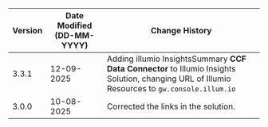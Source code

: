 | **Version** | **Date Modified (DD-MM-YYYY)** | **Change History**                                  |
|-------------|--------------------------------|-----------------------------------------------------|
| 3.3.1       | 12-09-2025                     | Adding iIlumio InsightsSummary **CCF Data Connector** to Illumio Insights Solution, changing URL of Illumio Resources to `gw.console.illum.io` |
| 3.0.0       | 10-08-2025                     | Corrected the links in the solution.  	             | 


